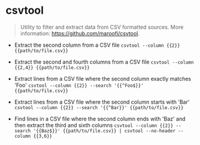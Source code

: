 # csvtool
> Utility to filter and extract data from CSV formatted sources.
> More information: <https://github.com/maroofi/csvtool>.

- Extract the second column from a CSV file
`csvtool --column {{2}} {{path/to/file.csv}}`

- Extract the second and fourth columns from a CSV file
`csvtool --column {{2,4}} {{path/to/file.csv}}`

- Extract lines from a CSV file where the second column exactly matches 'Foo'
`csvtool --column {{2}} --search '{{^Foo$}}' {{path/to/file.csv}}`

- Extract lines from a CSV file where the second column starts with 'Bar'
`csvtool --column {{2}} --search '{{^Bar}}' {{path/to/file.csv}}`

- Find lines in a CSV file where the second column ends with 'Baz' and then extract the third and sixth columns
`csvtool --column {{2}} --search '{{Baz$}}' {{path/to/file.csv}} | csvtool --no-header --column {{3,6}}`
